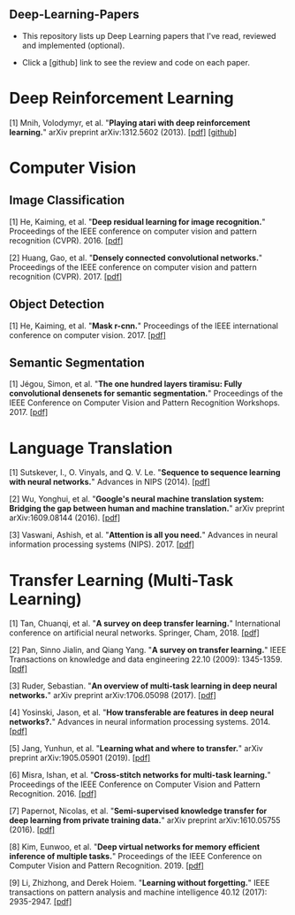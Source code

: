 Deep-Learning-Papers
--------------------
- This repository lists up Deep Learning papers that I've read, reviewed and implemented (optional).

- Click a [github] link to see the review and code on each paper.

# Deep Reinforcement Learning

[1] Mnih, Volodymyr, et al. "**Playing atari with deep reinforcement learning.**" arXiv preprint
arXiv:1312.5602 (2013). [[pdf]](https://arxiv.org/pdf/1312.5602.pdf)
[[github]](https://github.com/gyeongchan-yun/DQN-Atari)


# Computer Vision

## Image Classification

[1] He, Kaiming, et al. "**Deep residual learning for image recognition.**"
Proceedings of the IEEE conference on computer vision and pattern recognition (CVPR). 2016.
[[pdf]](http://openaccess.thecvf.com/content_cvpr_2016/papers/He_Deep_Residual_Learning_CVPR_2016_paper.pdf)

[2] Huang, Gao, et al. "**Densely connected convolutional networks.**" 
Proceedings of the IEEE conference on computer vision and pattern recognition (CVPR). 2017.
[[pdf]](http://openaccess.thecvf.com/content_cvpr_2017/papers/Huang_Densely_Connected_Convolutional_CVPR_2017_paper.pdf)

## Object Detection

[1] He, Kaiming, et al. "**Mask r-cnn.**" Proceedings of the IEEE international conference on computer vision. 2017. 
[[pdf]](https://arxiv.org/pdf/1703.06870.pdf)

## Semantic Segmentation

[1] Jégou, Simon, et al. "**The one hundred layers tiramisu: Fully convolutional densenets for semantic segmentation.**"
Proceedings of the IEEE Conference on Computer Vision and Pattern Recognition Workshops. 2017. 
[[pdf]](http://openaccess.thecvf.com/content_cvpr_2017_workshops/w13/papers/Jegou_The_One_Hundred_CVPR_2017_paper.pdf)
 
# Language Translation

[1] Sutskever, I., O. Vinyals, and Q. V. Le. "**Sequence to sequence learning with neural networks.**" Advances in NIPS (2014).
[[pdf]](https://arxiv.org/pdf/1409.3215.pdf)

[2] Wu, Yonghui, et al. "**Google's neural machine translation system: Bridging the gap between human and machine translation.**" 
arXiv preprint arXiv:1609.08144 (2016).
[[pdf]](https://arxiv.org/pdf/1609.08144.pdf%20(7.pdf))

[3] Vaswani, Ashish, et al. "**Attention is all you need.**" Advances in neural information processing systems (NIPS). 2017.
[[pdf]](https://papers.nips.cc/paper/7181-attention-is-all-you-need.pdf)

# Transfer Learning (Multi-Task Learning)

[1] Tan, Chuanqi, et al. "**A survey on deep transfer learning.**"
International conference on artificial neural networks. Springer, Cham, 2018.
[[pdf]](https://arxiv.org/pdf/1808.01974.pdf)

[2] Pan, Sinno Jialin, and Qiang Yang. "**A survey on transfer learning.**" IEEE Transactions on knowledge and data engineering 22.10 (2009): 1345-1359.
[[pdf]](https://ieeexplore.ieee.org/iel5/69/4358933/05288526.pdf)

[3] Ruder, Sebastian. "**An overview of multi-task learning in deep neural networks.**" 
arXiv preprint arXiv:1706.05098 (2017).
[[pdf]](https://arxiv.org/pdf/1706.05098.pdf)

[4] Yosinski, Jason, et al. "**How transferable are features in deep neural networks?.**" 
Advances in neural information processing systems. 2014.
[[pdf]](http://papers.nips.cc/paper/5347-how-transferable-are-features-in-deep-neural-networks.pdf)

[5] Jang, Yunhun, et al. "**Learning what and where to transfer.**" 
arXiv preprint arXiv:1905.05901 (2019).
[[pdf]](https://arxiv.org/pdf/1905.05901.pdf)

[6] Misra, Ishan, et al. "**Cross-stitch networks for multi-task learning.**" Proceedings of the IEEE Conference on Computer Vision and Pattern Recognition. 2016.
[[pdf]](https://www.cv-foundation.org/openaccess/content_cvpr_2016/papers/Misra_Cross-Stitch_Networks_for_CVPR_2016_paper.pdf)

[7] Papernot, Nicolas, et al. "**Semi-supervised knowledge transfer for deep learning from private training data.**"
arXiv preprint arXiv:1610.05755 (2016).
[[pdf]](https://arxiv.org/pdf/1610.05755.pdf,)

[8] Kim, Eunwoo, et al. "**Deep virtual networks for memory efficient inference of multiple tasks.**" 
Proceedings of the IEEE Conference on Computer Vision and Pattern Recognition. 2019.
[[pdf]](http://openaccess.thecvf.com/content_CVPR_2019/papers/Kim_Deep_Virtual_Networks_for_Memory_Efficient_Inference_of_Multiple_Tasks_CVPR_2019_paper.pdf)

[9] Li, Zhizhong, and Derek Hoiem. "**Learning without forgetting.**" IEEE transactions on pattern analysis and machine intelligence 40.12 (2017): 2935-2947.
[[pdf]](https://ieeexplore.ieee.org/stamp/stamp.jsp?arnumber=8107520)
